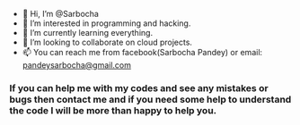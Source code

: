 - 👋 Hi, I’m @Sarbocha
- 👀 I’m interested in programming and hacking.
- 🌱 I’m currently learning everything.
- 💞️ I’m looking to collaborate on cloud projects.
- 📫 You can reach me from facebook(Sarbocha Pandey) or email: pandeysarbocha@gmail.com

### If you can help me with my codes and see any mistakes or bugs then contact me and if you need some help to understand the code I will be more than happy to help you.
